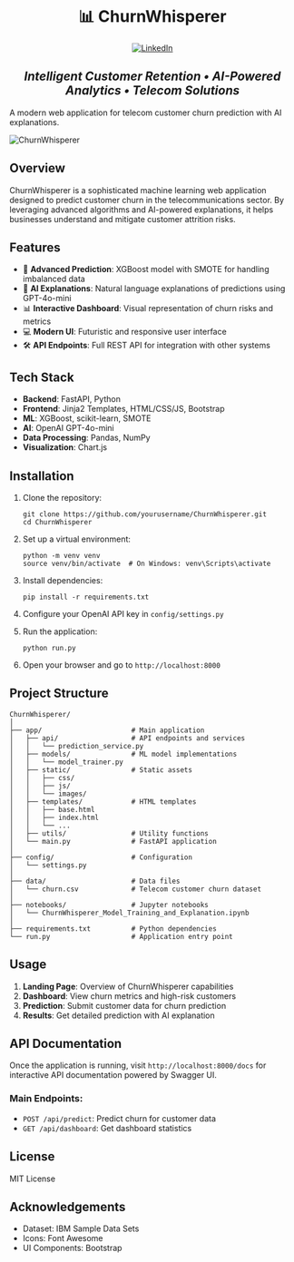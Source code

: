 <div align="center">

# 📊 ChurnWhisperer

[![LinkedIn](https://img.shields.io/badge/LinkedIn-Connect%20with%20Victor-0077B5?style=for-the-badge&logo=linkedin&logoColor=white)](https://www.linkedin.com/in/victorcabrejos/)

## *Intelligent Customer Retention • AI-Powered Analytics • Telecom Solutions*

</div>

A modern web application for telecom customer churn prediction with AI explanations.

![ChurnWhisperer](app/static/images/logo.png)

## Overview

ChurnWhisperer is a sophisticated machine learning web application designed to predict customer churn in the telecommunications sector. By leveraging advanced algorithms and AI-powered explanations, it helps businesses understand and mitigate customer attrition risks.

## Features

- 🔮 **Advanced Prediction**: XGBoost model with SMOTE for handling imbalanced data
- 🧠 **AI Explanations**: Natural language explanations of predictions using GPT-4o-mini
- 📊 **Interactive Dashboard**: Visual representation of churn risks and metrics
- 💻 **Modern UI**: Futuristic and responsive user interface
- 🛠 **API Endpoints**: Full REST API for integration with other systems

## Tech Stack

- **Backend**: FastAPI, Python
- **Frontend**: Jinja2 Templates, HTML/CSS/JS, Bootstrap
- **ML**: XGBoost, scikit-learn, SMOTE
- **AI**: OpenAI GPT-4o-mini
- **Data Processing**: Pandas, NumPy
- **Visualization**: Chart.js

## Installation

1. Clone the repository:
   ```
   git clone https://github.com/yourusername/ChurnWhisperer.git
   cd ChurnWhisperer
   ```

2. Set up a virtual environment:
   ```
   python -m venv venv
   source venv/bin/activate  # On Windows: venv\Scripts\activate
   ```

3. Install dependencies:
   ```
   pip install -r requirements.txt
   ```

4. Configure your OpenAI API key in `config/settings.py`

5. Run the application:
   ```
   python run.py
   ```

6. Open your browser and go to `http://localhost:8000`

## Project Structure

```
ChurnWhisperer/
│
├── app/                      # Main application
│   ├── api/                  # API endpoints and services
│   │   └── prediction_service.py
│   ├── models/               # ML model implementations
│   │   └── model_trainer.py
│   ├── static/               # Static assets
│   │   ├── css/
│   │   ├── js/
│   │   └── images/
│   ├── templates/            # HTML templates
│   │   ├── base.html
│   │   ├── index.html
│   │   └── ...
│   ├── utils/                # Utility functions
│   └── main.py               # FastAPI application
│
├── config/                   # Configuration
│   └── settings.py
│
├── data/                     # Data files
│   └── churn.csv             # Telecom customer churn dataset
│
├── notebooks/                # Jupyter notebooks
│   └── ChurnWhisperer_Model_Training_and_Explanation.ipynb
│
├── requirements.txt          # Python dependencies
└── run.py                    # Application entry point
```

## Usage

1. **Landing Page**: Overview of ChurnWhisperer capabilities
2. **Dashboard**: View churn metrics and high-risk customers
3. **Prediction**: Submit customer data for churn prediction
4. **Results**: Get detailed prediction with AI explanation

## API Documentation

Once the application is running, visit `http://localhost:8000/docs` for interactive API documentation powered by Swagger UI.

### Main Endpoints:

- `POST /api/predict`: Predict churn for customer data
- `GET /api/dashboard`: Get dashboard statistics

## License

MIT License

## Acknowledgements

- Dataset: IBM Sample Data Sets
- Icons: Font Awesome
- UI Components: Bootstrap
